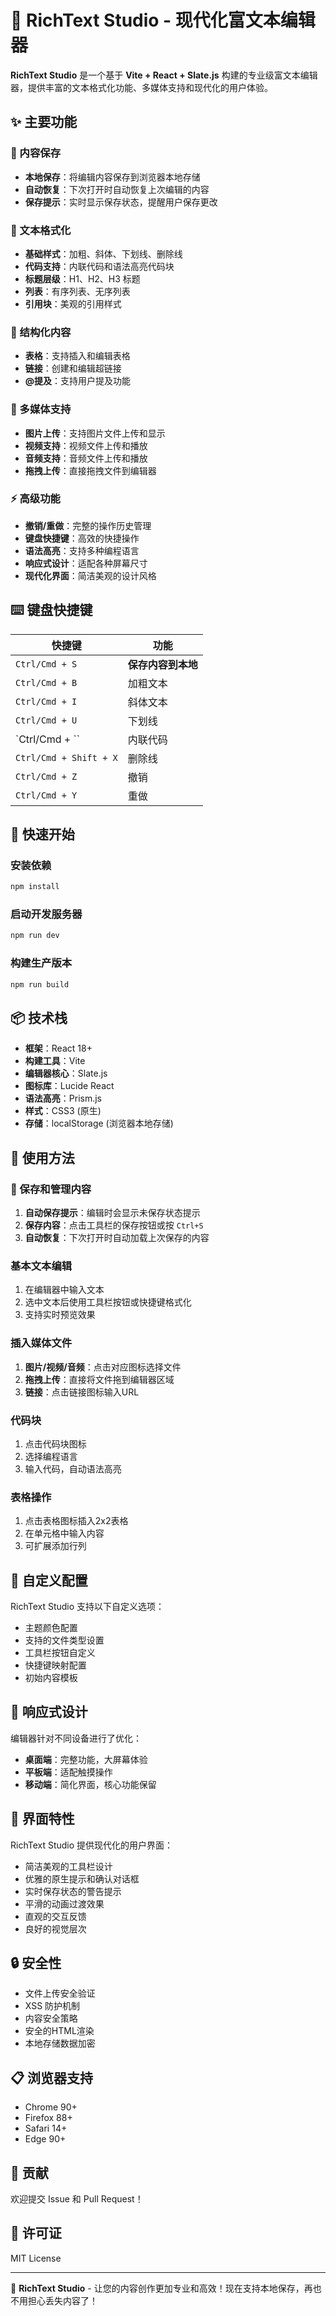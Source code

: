 # 🎨 RichText Studio - 现代化富文本编辑器

**RichText Studio** 是一个基于 **Vite + React + Slate.js** 构建的专业级富文本编辑器，提供丰富的文本格式化功能、多媒体支持和现代化的用户体验。

## ✨ 主要功能

### 💾 内容保存
- **本地保存**：将编辑内容保存到浏览器本地存储
- **自动恢复**：下次打开时自动恢复上次编辑的内容
- **保存提示**：实时显示保存状态，提醒用户保存更改

### 📝 文本格式化
- **基础样式**：加粗、斜体、下划线、删除线
- **代码支持**：内联代码和语法高亮代码块
- **标题层级**：H1、H2、H3 标题
- **列表**：有序列表、无序列表
- **引用块**：美观的引用样式

### 🎯 结构化内容
- **表格**：支持插入和编辑表格
- **链接**：创建和编辑超链接
- **@提及**：支持用户提及功能

### 📱 多媒体支持
- **图片上传**：支持图片文件上传和显示
- **视频支持**：视频文件上传和播放
- **音频支持**：音频文件上传和播放
- **拖拽上传**：直接拖拽文件到编辑器

### ⚡ 高级功能
- **撤销/重做**：完整的操作历史管理
- **键盘快捷键**：高效的快捷操作
- **语法高亮**：支持多种编程语言
- **响应式设计**：适配各种屏幕尺寸
- **现代化界面**：简洁美观的设计风格

## ⌨️ 键盘快捷键

| 快捷键 | 功能 |
|--------|------|
| `Ctrl/Cmd + S` | **保存内容到本地** |
| `Ctrl/Cmd + B` | 加粗文本 |
| `Ctrl/Cmd + I` | 斜体文本 |
| `Ctrl/Cmd + U` | 下划线 |
| `Ctrl/Cmd + \`` | 内联代码 |
| `Ctrl/Cmd + Shift + X` | 删除线 |
| `Ctrl/Cmd + Z` | 撤销 |
| `Ctrl/Cmd + Y` | 重做 |

## 🚀 快速开始

### 安装依赖
```bash
npm install
```

### 启动开发服务器
```bash
npm run dev
```

### 构建生产版本
```bash
npm run build
```

## 📦 技术栈

- **框架**：React 18+
- **构建工具**：Vite
- **编辑器核心**：Slate.js
- **图标库**：Lucide React
- **语法高亮**：Prism.js
- **样式**：CSS3 (原生)
- **存储**：localStorage (浏览器本地存储)

## 🎯 使用方法

### 💾 保存和管理内容
1. **自动保存提示**：编辑时会显示未保存状态提示
2. **保存内容**：点击工具栏的保存按钮或按 `Ctrl+S`
3. **自动恢复**：下次打开时自动加载上次保存的内容

### 基本文本编辑
1. 在编辑器中输入文本
2. 选中文本后使用工具栏按钮或快捷键格式化
3. 支持实时预览效果

### 插入媒体文件
1. **图片/视频/音频**：点击对应图标选择文件
2. **拖拽上传**：直接将文件拖到编辑器区域
3. **链接**：点击链接图标输入URL

### 代码块
1. 点击代码块图标
2. 选择编程语言
3. 输入代码，自动语法高亮

### 表格操作
1. 点击表格图标插入2x2表格
2. 在单元格中输入内容
3. 可扩展添加行列

## 🔧 自定义配置

RichText Studio 支持以下自定义选项：

- 主题颜色配置
- 支持的文件类型设置
- 工具栏按钮自定义
- 快捷键映射配置
- 初始内容模板

## 📱 响应式设计

编辑器针对不同设备进行了优化：

- **桌面端**：完整功能，大屏幕体验
- **平板端**：适配触摸操作
- **移动端**：简化界面，核心功能保留

## 🎨 界面特性

RichText Studio 提供现代化的用户界面：

- 简洁美观的工具栏设计
- 优雅的原生提示和确认对话框
- 实时保存状态的警告提示
- 平滑的动画过渡效果
- 直观的交互反馈
- 良好的视觉层次

## 🔒 安全性

- 文件上传安全验证
- XSS 防护机制
- 内容安全策略
- 安全的HTML渲染
- 本地存储数据加密

## 📋 浏览器支持

- Chrome 90+
- Firefox 88+
- Safari 14+
- Edge 90+

## 🤝 贡献

欢迎提交 Issue 和 Pull Request！

## 📄 许可证

MIT License

---

🎉 **RichText Studio** - 让您的内容创作更加专业和高效！现在支持本地保存，再也不用担心丢失内容了！
